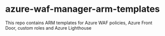 # azure-waf-manager-arm-templates
This repo contains ARM templates for Azure WAF policies, Azure Front Door, custom roles and Azure Lighthouse
